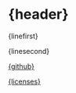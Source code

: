  <script>
    import { _ } from "svelte-i18n";

    $: header = $_("page.legal.imprint.header")
    $: linefirst = $_("page.legal.imprint.this-website-template")
    $: linesecond = $_("page.legal.imprint.using-template-liable")
    $: github = $_("page.legal.imprint.project-on-github")
    $: licenses = $_("page.legal.imprint.licenses")

</script>

# {header}

{linefirst}

{linesecond}

[{github}](https://github.com/uvulpos/golang-sveltekit-template)

[{licenses}](/legal/licenses)
